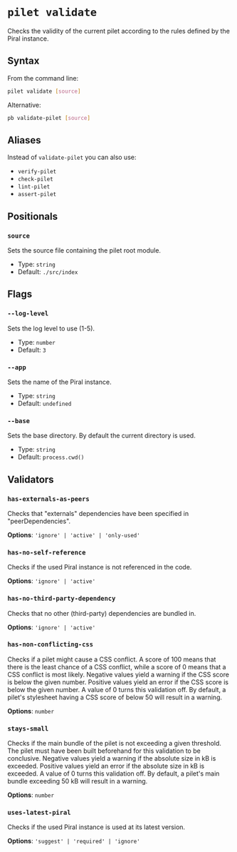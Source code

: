 # `pilet validate`

Checks the validity of the current pilet according to the rules defined by the Piral instance.

## Syntax

From the command line:

```sh
pilet validate [source]
```

Alternative:

```sh
pb validate-pilet [source]
```

## Aliases

Instead of `validate-pilet` you can also use:

- `verify-pilet`
- `check-pilet`
- `lint-pilet`
- `assert-pilet`

## Positionals

### `source`

Sets the source file containing the pilet root module.


- Type: `string`
- Default: `./src/index`

## Flags

### `--log-level`

Sets the log level to use (1-5).


- Type: `number`
- Default: `3`

### `--app`

Sets the name of the Piral instance.


- Type: `string`
- Default: `undefined`

### `--base`

Sets the base directory. By default the current directory is used.


- Type: `string`
- Default: `process.cwd()`

## Validators

### `has-externals-as-peers`

Checks that "externals" dependencies have been specified in "peerDependencies".

**Options**: `'ignore' | 'active' | 'only-used'`

### `has-no-self-reference`

Checks if the used Piral instance is not referenced in the code.

**Options**: `'ignore' | 'active'`

### `has-no-third-party-dependency`

Checks that no other (third-party) dependencies are bundled in.

**Options**: `'ignore' | 'active'`

### `has-non-conflicting-css`

Checks if a pilet might cause a CSS conflict. A score of 100 means that there is the least chance of a CSS conflict, while a score of 0 means that a CSS conflict is most likely. Negative values yield a warning if the CSS score is below the given number. Positive values yield an error if the CSS score is below the given number. A value of 0 turns this validation off. By default, a pilet's stylesheet having a CSS score of below 50 will result in a warning.

**Options**: `number`

### `stays-small`

Checks if the main bundle of the pilet is not exceeding a given threshold. The pilet must have been built beforehand for this validation to be conclusive. Negative values yield a warning if the absolute size in kB is exceeded. Positive values yield an error if the absolute size in kB is exceeded. A value of 0 turns this validation off. By default, a pilet's main bundle exceeding 50 kB will result in a warning.

**Options**: `number`

### `uses-latest-piral`

Checks if the used Piral instance is used at its latest version.

**Options**: `'suggest' | 'required' | 'ignore'`

